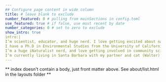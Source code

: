 ```yaml
---
## Configure page content in wide column
title: # leave blank to exclude
number_featured: 0 # pulling from mainSections in config.toml
use_featured: true # if false, use most recent by date
number_categories: 0 # set to zero to exclude
show_intro: true
intro:|
I’m scientist, educator, and huge nerd. I love getting excited about nature and data, and helping other people get excited about those things too.
I have a Ph.D in Environmental Studies from the University of California, Santa Cruz in 2020, and a B.S. of Aquatic Biology from the University of California, Santa Barbara. I’m an ecologist by training, but have dabbled in botany, pedagogy, and data science.
I’m a huge iNaturalist nerd, and love getting involved in community science efforts.
I’m currently living in Santa Barbara with my partner and cat (Walter) and ball python (Steve), but we’re moving up to Portland, Oregon soon.
---
```

** index doesn't contain a body, just front matter above.
See about/list.html in the layouts folder **